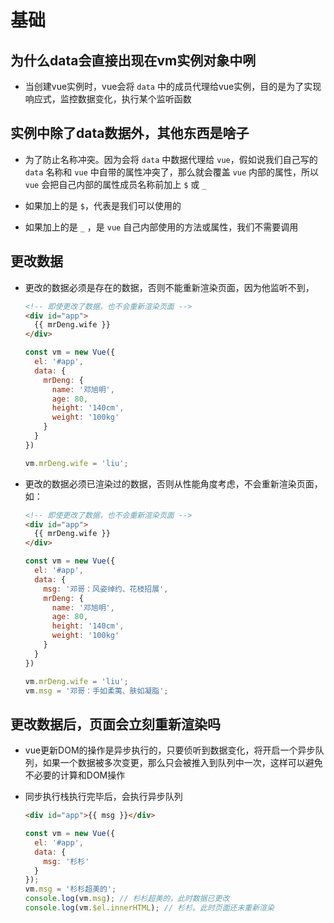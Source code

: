# 基础

## 为什么data会直接出现在vm实例对象中咧

+ 当创建vue实例时，vue会将 `data` 中的成员代理给vue实例，目的是为了实现响应式，监控数据变化，执行某个监听函数

## 实例中除了data数据外，其他东西是啥子

+ 为了防止名称冲突。因为会将 `data` 中数据代理给 `vue`，假如说我们自己写的 `data` 名称和 `vue` 中自带的属性冲突了，那么就会覆盖 `vue` 内部的属性，所以 `vue` 会把自己内部的属性成员名称前加上 `$` 或 `_`&#x20;

+ 如果加上的是 `$`，代表是我们可以使用的

+ 如果加上的是 `_` ，是 `vue` 自己内部使用的方法或属性，我们不需要调用

## 更改数据

+ 更改的数据必须是存在的数据，否则不能重新渲染页面，因为他监听不到，

  ```html
  <!-- 即使更改了数据，也不会重新渲染页面 -->
  <div id="app">
    {{ mrDeng.wife }}
  </div>
  ```

  ```js
  const vm = new Vue({
    el: '#app',
    data: {
      mrDeng: {
        name: '邓旭明',
        age: 80,
        height: '140cm',
        weight: '100kg'
      }
    }
  })

  vm.mrDeng.wife = 'liu';
  ```

+ 更改的数据必须已渲染过的数据，否则从性能角度考虑，不会重新渲染页面，如：

  ```html
  <!-- 即使更改了数据，也不会重新渲染页面 -->
  <div id="app">
    {{ mrDeng.wife }}
  </div>
  ```

  ```js
  const vm = new Vue({
    el: '#app',
    data: {
      msg: '邓哥：风姿绰约、花枝招展',
      mrDeng: {
        name: '邓旭明',
        age: 80,
        height: '140cm',
        weight: '100kg'
      }
    }
  })

  vm.mrDeng.wife = 'liu';
  vm.msg = '邓哥：手如柔荑、肤如凝脂';
  ```

## 更改数据后，页面会立刻重新渲染吗

+ vue更新DOM的操作是异步执行的，只要侦听到数据变化，将开启一个异步队列，如果一个数据被多次变更，那么只会被推入到队列中一次，这样可以避免不必要的计算和DOM操作

+ 同步执行栈执行完毕后，会执行异步队列

  ```html
  <div id="app">{{ msg }}</div>
  ```

  ```js
  const vm = new Vue({
    el: '#app',
    data: {
      msg: '杉杉'
    }
  });
  vm.msg = '杉杉超美的';
  console.log(vm.msg); // 杉杉超美的，此时数据已更改
  console.log(vm.$el.innerHTML); // 杉杉。此时页面还未重新渲染
  ```
